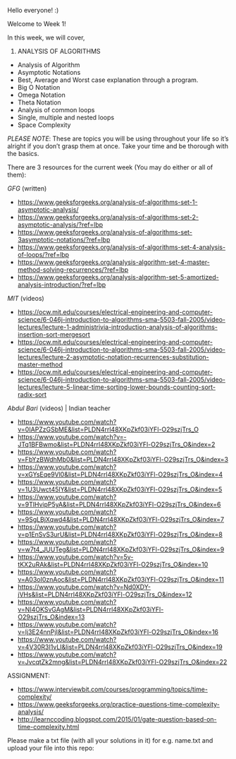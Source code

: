 Hello everyone! :)

Welcome to Week 1! 

In this week, we will cover,

1. ANALYSIS OF ALGORITHMS
+ Analysis of Algorithm
+ Asymptotic Notations
+ Best, Average and Worst case explanation through a program.
+ Big O Notation
+ Omega Notation
+ Theta Notation
+ Analysis of common loops
+ Single, multiple and nested loops
+ Space Complexity

*PLEASE NOTE*: These are topics you will be using throughout your life so it’s alright if you don’t grasp them at once. Take your time and be thorough with the basics.

There are 3 resources for the current week (You may do either or all of them):

*GFG* (written)
+ https://www.geeksforgeeks.org/analysis-of-algorithms-set-1-asymptotic-analysis/
+ https://www.geeksforgeeks.org/analysis-of-algorithms-set-2-asymptotic-analysis/?ref=lbp
+ https://www.geeksforgeeks.org/analysis-of-algorithms-set-3asymptotic-notations/?ref=lbp
+ https://www.geeksforgeeks.org/analysis-of-algorithms-set-4-analysis-of-loops/?ref=lbp
+ https://www.geeksforgeeks.org/analysis-algorithm-set-4-master-method-solving-recurrences/?ref=lbp
+ https://www.geeksforgeeks.org/analysis-algorithm-set-5-amortized-analysis-introduction/?ref=lbp

*MIT* (videos)
+ https://ocw.mit.edu/courses/electrical-engineering-and-computer-science/6-046j-introduction-to-algorithms-sma-5503-fall-2005/video-lectures/lecture-1-administrivia-introduction-analysis-of-algorithms-insertion-sort-mergesort
+ https://ocw.mit.edu/courses/electrical-engineering-and-computer-science/6-046j-introduction-to-algorithms-sma-5503-fall-2005/video-lectures/lecture-2-asymptotic-notation-recurrences-substitution-master-method
+ https://ocw.mit.edu/courses/electrical-engineering-and-computer-science/6-046j-introduction-to-algorithms-sma-5503-fall-2005/video-lectures/lecture-5-linear-time-sorting-lower-bounds-counting-sort-radix-sort

*Abdul Bari* (videos) | Indian teacher
+ https://www.youtube.com/watch?v=0IAPZzGSbME&list=PLDN4rrl48XKpZkf03iYFl-O29szjTrs_O
+ https://www.youtube.com/watch?v=-JTq1BFBwmo&list=PLDN4rrl48XKpZkf03iYFl-O29szjTrs_O&index=2
+ https://www.youtube.com/watch?v=FbYzBWdhMb0&list=PLDN4rrl48XKpZkf03iYFl-O29szjTrs_O&index=3
+ https://www.youtube.com/watch?v=xGYsEqe9Vl0&list=PLDN4rrl48XKpZkf03iYFl-O29szjTrs_O&index=4
+ https://www.youtube.com/watch?v=1U3Uwct45IY&list=PLDN4rrl48XKpZkf03iYFl-O29szjTrs_O&index=5
+ https://www.youtube.com/watch?v=9TlHvipP5yA&list=PLDN4rrl48XKpZkf03iYFl-O29szjTrs_O&index=6
+ https://www.youtube.com/watch?v=9SgLBjXqwd4&list=PLDN4rrl48XKpZkf03iYFl-O29szjTrs_O&index=7
+ https://www.youtube.com/watch?v=p1EnSvS3urU&list=PLDN4rrl48XKpZkf03iYFl-O29szjTrs_O&index=8
+ https://www.youtube.com/watch?v=w7t4_JUUTeg&list=PLDN4rrl48XKpZkf03iYFl-O29szjTrs_O&index=9
+ https://www.youtube.com/watch?v=5v-tKX2uRAk&list=PLDN4rrl48XKpZkf03iYFl-O29szjTrs_O&index=10
+ https://www.youtube.com/watch?v=A03oI0znAoc&list=PLDN4rrl48XKpZkf03iYFl-O29szjTrs_O&index=11
+ https://www.youtube.com/watch?v=Nd0XDY-jVHs&list=PLDN4rrl48XKpZkf03iYFl-O29szjTrs_O&index=12
+ https://www.youtube.com/watch?v=NI4OKSvGAgM&list=PLDN4rrl48XKpZkf03iYFl-O29szjTrs_O&index=13
+ https://www.youtube.com/watch?v=lj3E24nnPjI&list=PLDN4rrl48XKpZkf03iYFl-O29szjTrs_O&index=16
+ https://www.youtube.com/watch?v=4V30R3I1vLI&list=PLDN4rrl48XKpZkf03iYFl-O29szjTrs_O&index=19
+ https://www.youtube.com/watch?v=JvcqtZk2mng&list=PLDN4rrl48XKpZkf03iYFl-O29szjTrs_O&index=22

ASSIGNMENT:

+ https://www.interviewbit.com/courses/programming/topics/time-complexity/
+ https://www.geeksforgeeks.org/practice-questions-time-complexity-analysis/
+ http://learnccoding.blogspot.com/2015/01/gate-question-based-on-time-complexity.html

Please make a txt file (with all your solutions in it) for e.g. name.txt and upload your file into this repo:

